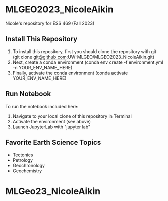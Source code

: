 # MLGEO2023_NicoleAikin
Nicole's repository for ESS 469 (Fall 2023)

## Install This Repository

1. To install this repository, first you should clone the repository with git (git clone git@github.com:UW-MLGEO/MLGEO2023_NicoleAikin.git)
2. Next, create a conda environment (conda env create -f environment.yml -n YOUR_ENV_NAME_HERE)
3. Finally, activate the conda environment (conda activate YOUR_ENV_NAME_HERE)

## Run Notebook

To run the notebook included here:
1. Navigate to your local clone of this repository in Terminal
2. Activate the environment (see above)
3. Launch JupyterLab with "jupyter lab"

## Favorite Earth Science Topics

* Tectonics
* Petrology
* Geochronology
* Geochemistry <br>
# MLGeo23_NicoleAikin

#